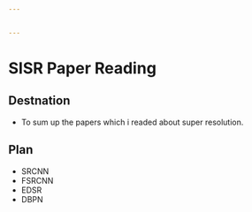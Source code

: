 ```yaml
---


---
```


<h1 id="sisr-paper-reading">SISR Paper Reading</h1>
<h2 id="destnation">Destnation</h2>
<ul>
<li>To sum up the papers which i readed about super resolution.</li>
</ul>
<h2 id="plan">Plan</h2>
<ul>
<li>SRCNN</li>
<li>FSRCNN</li>
<li>EDSR</li>
<li>DBPN</li>
</ul>
<h2 id="section"></h2>

